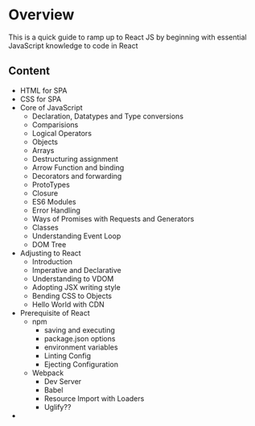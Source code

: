 # Overview
This is a quick guide to ramp up to React JS by beginning with essential JavaScript knowledge to code in React

## Content
- HTML for SPA
- CSS for SPA
- Core of JavaScript
    - Declaration, Datatypes and Type conversions
    - Comparisions
    - Logical Operators
    - Objects
    - Arrays
    - Destructuring assignment
    - Arrow Function and binding
    - Decorators and forwarding
    - ProtoTypes
    - Closure
    - ES6 Modules
    - Error Handling
    - Ways of Promises with Requests and Generators
    - Classes
    - Understanding Event Loop
    - DOM Tree
- Adjusting to React
    - Introduction
    - Imperative and Declarative
    - Understanding to VDOM
    - Adopting JSX writing style
    - Bending CSS to Objects
    - Hello World with CDN
- Prerequisite of React
    - npm
        - saving and executing
        - package.json options
        - environment variables
        - Linting Config
        - Ejecting Configuration
    - Webpack
        - Dev Server
        - Babel
        - Resource Import with Loaders
        - Uglify??
- 

